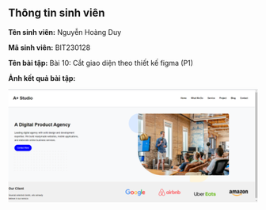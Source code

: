 </head>
<body>
    <div class="info">
        <h2>Thông tin sinh viên</h2>
        <p><strong>Tên sinh viên:</strong> Nguyễn Hoàng Duy</p>
        <p><strong>Mã sinh viên:</strong> BIT230128</p>
        <p><strong>Tên bài tập:</strong> Bài 10: Cắt giao diện theo thiết kế figma (P1)</p>
        <p><strong>Ảnh kết quả bài tập:</strong></p>
    </div>
</body>
</html>

![Anh](img-bai10/anh1.png)